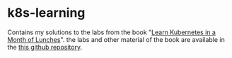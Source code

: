 # k8s-learning
Contains my solutions to the labs from the book "[Learn Kubernetes in a Month of Lunches](https://g.co/kgs/2xKGcn)". the labs and other material of the book are available in the [this github repository](https://github.com/sixeyed/kiamol).
